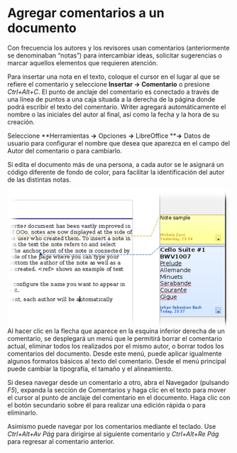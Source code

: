 
# Agregar comentarios a un documento

Con frecuencia los autores y los revisores usan comentarios (anteriormente se denominaban “notas”) para intercambiar ideas, solicitar sugerencias o marcar aquellos elementos que requieren atención.

Para insertar una nota en el texto, coloque el cursor en el lugar al que se refiere el comentario y seleccione **Insertar ****→**** Comentario** o presione *Ctrl+Alt+C*. El punto de anclaje del comentario es conectado a través de una línea de puntos a una caja situada a la derecha de la página donde podrá escribir el texto del comentario. Writer agregará automáticamente el nombre o las iniciales del autor al final, así como la fecha y la hora de su creación.

Seleccione **Herramientas ****→**** Opciones ****→**** LibreOffice ****→** Datos de usuario para configurar el nombre que desea que aparezca en el campo del Autor del comentario o para cambiarlo.

Si edita el documento más de una persona, a cada autor se le asignará un código diferente de fondo de color, para facilitar la identificación del autor de las distintas notas.

![](https://raw.githubusercontent.com/catedu/libreOffice-la-suite-ofimatica-libre/master/img/Comentarios.png)
Al hacer clic en la flecha que aparece en la esquina inferior derecha de un comentario, se desplegará un menú que le permitirá borrar el comentario actual, eliminar todos los realizados por el mismo autor, o borrar todos los comentarios del documento. Desde este menú, puede aplicar igualmente algunos formatos básicos al texto del comentario. Desde el menú principal puede cambiar la tipografía, el tamaño y el alineamiento.

Si desea navegar desde un comentario a otro, abra el Navegador (pulsando *F5*), expanda la sección de Comentarios y haga clic en el texto para mover el cursor al punto de anclaje del comentario en el documento. Haga clic con el botón secundario sobre él para realizar una edición rápida o para eliminarlo.

Asimismo puede navegar por los comentarios mediante el teclado. Use *Ctrl+Alt+Av Pág* para dirigirse al siguiente comentario y *Ctrl+Alt+Re Pág* para regresar al comentario anterior.

